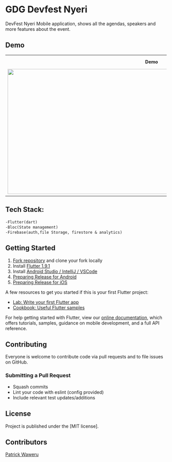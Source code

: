 # GDG Devfest Nyeri

DevFest Nyeri Mobile application, shows all the agendas, speakers and more features about the event.

## Demo

<table>
  <tr>
    <th>Demo</th>
    <th>Dark Mode</th>
    <th>Light theme</th>
  </tr>
  <tr>
    <td><img height="390px" width="900px" src="https://github.com/Iampato/Devfest-Nyeri/blob/master/screenshots/devfestonline-video-cuttercom.gif"/></td>
    <td><img src="https://github.com/Iampato/Devfest-Nyeri/blob/master/screenshots/Screenshot_20190930-191849.png"/></td>
    <td><img src="https://github.com/Iampato/Devfest-Nyeri/blob/master/screenshots/Screenshot_20190930-191902.png"/></td>
</tr>
</table>



## Tech Stack:
	-Flutter(dart)
	-Bloc(State management)
	-Firebase(auth,file Storage, firestore & analytics)

## Getting Started

1. [Fork repository](https://github.com/Iampato/DevFest-Nyeri/fork) and clone your fork locally
1. Install [Flutter 1.9.1](https://flutter.dev/docs/get-started/install)
1. Install [Android Studio / IntelliJ / VSCode](https://flutter.dev/docs/development/tools/android-studio)
1. [Preparing Release for Android](https://flutter.dev/docs/deployment/android)
1. [Preparing Release for iOS](https://flutter.dev/docs/deployment/ios)


A few resources to get you started if this is your first Flutter project:

- [Lab: Write your first Flutter app](https://flutter.dev/docs/get-started/codelab)
- [Cookbook: Useful Flutter samples](https://flutter.dev/docs/cookbook)

For help getting started with Flutter, view our
[online documentation](https://flutter.dev/docs), which offers tutorials,
samples, guidance on mobile development, and a full API reference.

## Contributing

Everyone is welcome to contribute code via pull requests and to file issues on GitHub.

### Submitting a Pull Request

- Squash commits
- Lint your code with eslint (config provided)
- Include relevant test updates/additions

## License

Project is published under the [MIT license].


## Contributors

[Patrick Waweru](https://github.com/Iampato)
